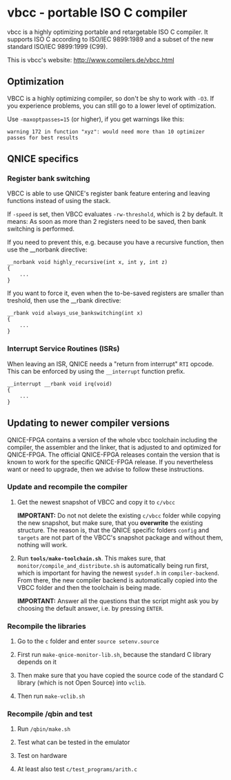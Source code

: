# vbcc - portable ISO C compiler

vbcc is a highly optimizing portable and retargetable ISO C compiler. It
supports ISO C according to ISO/IEC 9899:1989 and a subset of the new
standard ISO/IEC 9899:1999 (C99). 

This is vbcc's website: http://www.compilers.de/vbcc.html

## Optimization

VBCC is a highly optimizing compiler, so don't be shy to work with `-O3`.
If you experience problems, you can still go to a lower level of optimization.

Use `-maxoptpasses=15` (or higher), if you get warnings like this:

```
warning 172 in function "xyz": would need more than 10 optimizer passes for best results
```

## QNICE specifics

### Register bank switching

VBCC is able to use QNICE's register bank feature entering and leaving
functions instead of using the stack.

If `-speed` is set, then VBCC evaluates `-rw-threshold`, which is 2 by
default. It means: As soon as more than 2 registers need to be saved, then
bank switching is performed.

If you need to prevent this, e.g. because you have a recursive function, then
use the __norbank directive:

```
__norbank void highly_recursive(int x, int y, int z)
{
    ...
}
```

If you want to force it, even when the to-be-saved registers are smaller than
treshold, then use the __rbank directive:

```
__rbank void always_use_bankswitching(int x)
{
    ...
}
```

### Interrupt Service Routines (ISRs)

When leaving an ISR, QNICE needs a "return from interrupt" `RTI` opcode. This
can be enforced by using the `__interrupt` function prefix.

```
__interrupt __rbank void irq(void)
{
    ...
}
```

## Updating to newer compiler versions

QNICE-FPGA contains a version of the whole vbcc toolchain including the
compiler, the assembler and the linker, that is adjusted to and optimized
for QNICE-FPGA. The official QNICE-FPGA releases contain the version that is
known to work for the specific QNICE-FPGA release. If you nevertheless want
or need to upgrade, then we advise to follow these instructions.

### Update and recompile the compiler

1. Get the newest snapshot of VBCC and copy it to `c/vbcc`

   **IMPORTANT:** Do not not delete the existing `c/vbcc` folder while
   copying the new snapshot, but make sure, that you **overwrite** the
   existing structure. The reason is, that the QNICE specific folders
   `config` and `targets` are not part of the VBCC's snapshot package and
   without them, nothing will work.

2. Run **`tools/make-toolchain.sh`**. This makes sure,
   that `monitor/compile_and_distribute.sh` is automatically being run first,
   which is important for having the newest `sysdef.h` in `compiler-backend`.
   From there, the new compiler backend is automatically copied into the
   VBCC folder and then the toolchain is being made.

   **IMPORTANT:** Answer all the questions that the script might ask you
   by choosing the default answer, i.e. by pressing `ENTER`.

###  Recompile the libraries

1. Go to the `c` folder and enter `source setenv.source`

2. First run `make-qnice-monitor-lib.sh`, because the standard
   C library depends on it

3. Then make sure that you have copied the source code of the standard C
   library (which is not Open Source) into `vclib`.

4. Then run `make-vclib.sh`

### Recompile /qbin and test

1. Run `/qbin/make.sh`

2. Test what can be tested in the emulator

3. Test on hardware

4. At least also test `c/test_programs/arith.c`
